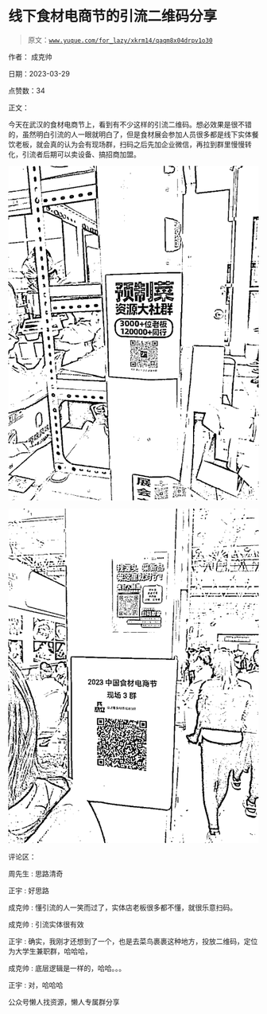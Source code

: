 # 线下食材电商节的引流二维码分享

> 原文：[`www.yuque.com/for_lazy/xkrm14/qaqm8x04drpv1o30`](https://www.yuque.com/for_lazy/xkrm14/qaqm8x04drpv1o30)

作者： 成克帅

日期：2023-03-29

点赞数：34

正文：

今天在武汉的食材电商节上，看到有不少这样的引流二维码。想必效果是很不错的，虽然明白引流的人一眼就明白了，但是食材展会参加人员很多都是线下实体餐饮老板，就会真的认为会有现场群，扫码之后先加企业微信，再拉到群里慢慢转化，引流者后期可以卖设备、搞招商加盟。

![](img/2f39e4a401386236cafa103ad006fea0.png)

![](img/6b5d64085b5fbdfe639045fee50d3385.png)

评论区：

周先生 : 思路清奇

正宇 : 好思路

成克帅 : 懂引流的人一笑而过了，实体店老板很多都不懂，就很乐意扫码。

成克帅 : 引流实体很有效

正宇 : 确实，我刚才还想到了一个，也是去菜鸟裹裹这种地方，投放二维码，定位为大学生兼职群，哈哈哈，

成克帅 : 底层逻辑是一样的，哈哈。。。

正宇 : 对，哈哈哈

公众号懒人找资源，懒人专属群分享

